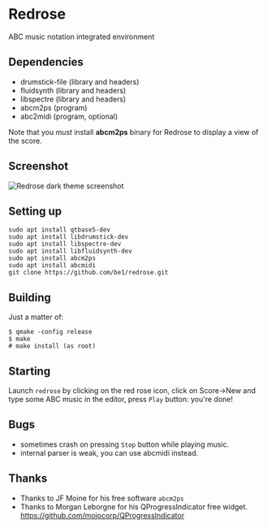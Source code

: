# Redrose
ABC music notation integrated environment

## Dependencies
- drumstick-file (library and headers)
- fluidsynth (library and headers)
- libspectre (library and headers)
- abcm2ps (program)
- abc2midi (program, optional)

Note that you *must* install **abcm2ps** binary for Redrose to display a view of the score.

## Screenshot
![Redrose dark theme screenshot](http://brouits.free.fr/redrose/redrose.png)

## Setting up
```
sudo apt install qtbase5-dev
sudo apt install libdrumstick-dev
sudo apt install libspectre-dev
sudo apt install libfluidsynth-dev
sudo apt install abcm2ps
sudo apt install abcmidi
git clone https://github.com/be1/redrose.git
```
## Building
Just a matter of:
```
$ qmake -config release
$ make
# make install (as root)
```

## Starting
Launch `redrose` by clicking on the red rose icon, click on Score->New and type some ABC music in the editor, press `Play` button: you're done!

## Bugs
- sometimes crash on pressing `Stop` button while playing music.
- internal parser is weak, you can use abcmidi instead.

## Thanks
- Thanks to JF Moine for his free software `abcm2ps`
- Thanks to Morgan Leborgne for his QProgressIndicator free widget. https://github.com/mojocorp/QProgressIndicator

